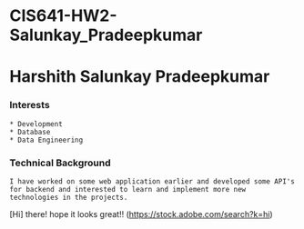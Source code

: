 # CIS641-HW2-Salunkay_Pradeepkumar
# Harshith Salunkay Pradeepkumar
### Interests
    * Development
    * Database
    * Data Engineering

### Technical Background
    I have worked on some web application earlier and developed some API's for backend and interested to learn and implement more new technologies in the projects.

[Hi] there! hope it looks great!!
(https://stock.adobe.com/search?k=hi)